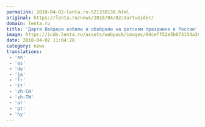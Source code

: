 ```yaml
---
permalink: 2018-04-02-lenta.ru-521338136.html
original: https://lenta.ru/news/2018/04/02/dartveider/
domain: lenta.ru
title: 'Дарта Вейдера избили и обобрали на детском празднике в России'
image: https://icdn.lenta.ru/assets/webpack/images/04ceff52e5b673154a365683e768578e.lenta_og.png
date: 2018-04-02 11:04:28
category: news
translations: 
 - 'en'
 - 'es'
 - 'de'
 - 'ja'
 - 'fr'
 - 'it'
 - 'zh-CN'
 - 'zh-TW'
 - 'ar'
 - 'pt'
 - 'hy'
---
```


